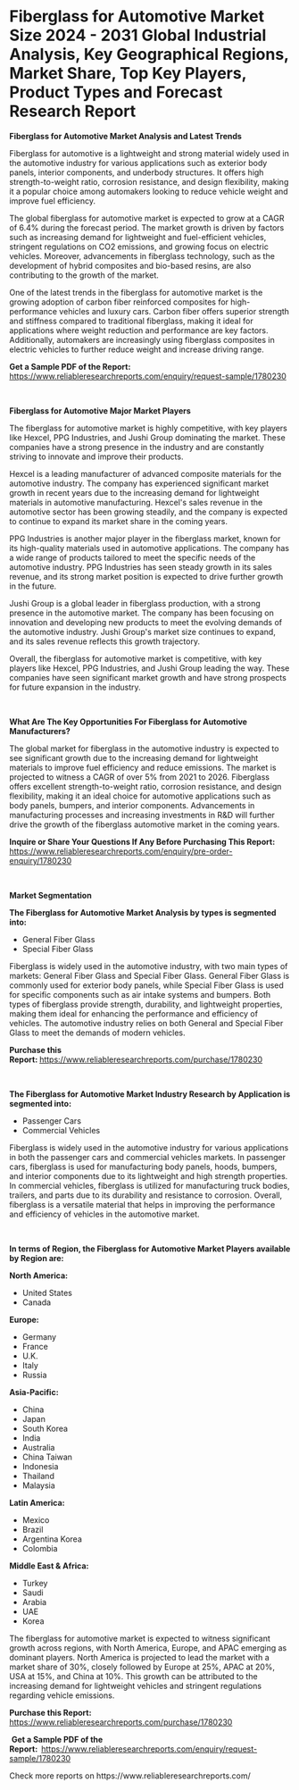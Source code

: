 <p><h1>Fiberglass for Automotive Market Size 2024 - 2031 Global Industrial Analysis, Key Geographical Regions, Market Share, Top Key Players, Product Types and Forecast Research Report</h1></p><p><strong>Fiberglass for Automotive Market Analysis and Latest Trends</strong></p>
<p><p>Fiberglass for automotive is a lightweight and strong material widely used in the automotive industry for various applications such as exterior body panels, interior components, and underbody structures. It offers high strength-to-weight ratio, corrosion resistance, and design flexibility, making it a popular choice among automakers looking to reduce vehicle weight and improve fuel efficiency.</p><p>The global fiberglass for automotive market is expected to grow at a CAGR of 6.4% during the forecast period. The market growth is driven by factors such as increasing demand for lightweight and fuel-efficient vehicles, stringent regulations on CO2 emissions, and growing focus on electric vehicles. Moreover, advancements in fiberglass technology, such as the development of hybrid composites and bio-based resins, are also contributing to the growth of the market.</p><p>One of the latest trends in the fiberglass for automotive market is the growing adoption of carbon fiber reinforced composites for high-performance vehicles and luxury cars. Carbon fiber offers superior strength and stiffness compared to traditional fiberglass, making it ideal for applications where weight reduction and performance are key factors. Additionally, automakers are increasingly using fiberglass composites in electric vehicles to further reduce weight and increase driving range.</p></p>
<p><strong>Get a Sample PDF of the Report:&nbsp;</strong> <a href="https://www.reliableresearchreports.com/enquiry/request-sample/1780230">https://www.reliableresearchreports.com/enquiry/request-sample/1780230</a></p>
<p>&nbsp;</p>
<p><strong>Fiberglass for Automotive Major Market Players</strong></p>
<p><p>The fiberglass for automotive market is highly competitive, with key players like Hexcel, PPG Industries, and Jushi Group dominating the market. These companies have a strong presence in the industry and are constantly striving to innovate and improve their products.</p><p>Hexcel is a leading manufacturer of advanced composite materials for the automotive industry. The company has experienced significant market growth in recent years due to the increasing demand for lightweight materials in automotive manufacturing. Hexcel's sales revenue in the automotive sector has been growing steadily, and the company is expected to continue to expand its market share in the coming years.</p><p>PPG Industries is another major player in the fiberglass market, known for its high-quality materials used in automotive applications. The company has a wide range of products tailored to meet the specific needs of the automotive industry. PPG Industries has seen steady growth in its sales revenue, and its strong market position is expected to drive further growth in the future.</p><p>Jushi Group is a global leader in fiberglass production, with a strong presence in the automotive market. The company has been focusing on innovation and developing new products to meet the evolving demands of the automotive industry. Jushi Group's market size continues to expand, and its sales revenue reflects this growth trajectory.</p><p>Overall, the fiberglass for automotive market is competitive, with key players like Hexcel, PPG Industries, and Jushi Group leading the way. These companies have seen significant market growth and have strong prospects for future expansion in the industry.</p></p>
<p>&nbsp;</p>
<p><strong>What Are The Key Opportunities For Fiberglass for Automotive Manufacturers?</strong></p>
<p><p>The global market for fiberglass in the automotive industry is expected to see significant growth due to the increasing demand for lightweight materials to improve fuel efficiency and reduce emissions. The market is projected to witness a CAGR of over 5% from 2021 to 2026. Fiberglass offers excellent strength-to-weight ratio, corrosion resistance, and design flexibility, making it an ideal choice for automotive applications such as body panels, bumpers, and interior components. Advancements in manufacturing processes and increasing investments in R&D will further drive the growth of the fiberglass automotive market in the coming years.</p></p>
<p><strong>Inquire or Share Your Questions If Any Before Purchasing This Report:</strong> <a href="https://www.reliableresearchreports.com/enquiry/pre-order-enquiry/1780230">https://www.reliableresearchreports.com/enquiry/pre-order-enquiry/1780230</a></p>
<p>&nbsp;</p>
<p><strong>Market Segmentation</strong></p>
<p><strong>The Fiberglass for Automotive Market Analysis by types is segmented into:</strong></p>
<p><ul><li>General Fiber Glass</li><li>Special Fiber Glass</li></ul></p>
<p><p>Fiberglass is widely used in the automotive industry, with two main types of markets: General Fiber Glass and Special Fiber Glass. General Fiber Glass is commonly used for exterior body panels, while Special Fiber Glass is used for specific components such as air intake systems and bumpers. Both types of fiberglass provide strength, durability, and lightweight properties, making them ideal for enhancing the performance and efficiency of vehicles. The automotive industry relies on both General and Special Fiber Glass to meet the demands of modern vehicles.</p></p>
<p><strong>Purchase this Report:&nbsp;</strong><a href="https://www.reliableresearchreports.com/purchase/1780230">https://www.reliableresearchreports.com/purchase/1780230</a></p>
<p>&nbsp;</p>
<p><strong>The Fiberglass for Automotive Market Industry Research by Application is segmented into:</strong></p>
<p><ul><li>Passenger Cars</li><li>Commercial Vehicles</li></ul></p>
<p><p>Fiberglass is widely used in the automotive industry for various applications in both the passenger cars and commercial vehicles markets. In passenger cars, fiberglass is used for manufacturing body panels, hoods, bumpers, and interior components due to its lightweight and high strength properties. In commercial vehicles, fiberglass is utilized for manufacturing truck bodies, trailers, and parts due to its durability and resistance to corrosion. Overall, fiberglass is a versatile material that helps in improving the performance and efficiency of vehicles in the automotive market.</p></p>
<p>&nbsp;</p>
<p><strong>In terms of Region, the Fiberglass for Automotive Market Players available by Region are:</strong></p>
<p>
    <p> <strong> North America: </strong>
        <ul>
            <li>United States</li>
            <li>Canada</li>
        </ul>
        </p> 
    <p> <strong> Europe: </strong>
        <ul>
            <li>Germany</li>
            <li>France</li>
            <li>U.K.</li>
            <li>Italy</li>
            <li>Russia</li>
        </ul>
        </p> 
    <p> <strong> Asia-Pacific: </strong>
        <ul>
            <li>China</li>
            <li>Japan</li>
            <li>South Korea</li>
            <li>India</li>
            <li>Australia</li>
            <li>China Taiwan</li>
            <li>Indonesia</li>
            <li>Thailand</li>
            <li>Malaysia</li>
        </ul>
        </p> 
    <p> <strong> Latin America: </strong>
        <ul>
            <li>Mexico</li>
            <li>Brazil</li>
            <li>Argentina Korea</li>
            <li>Colombia</li>
        </ul>
        </p> 
    <p> <strong> Middle East & Africa: </strong>
        <ul>
            <li>Turkey</li>
            <li>Saudi</li>
            <li>Arabia</li>
            <li>UAE</li>
            <li>Korea</li>
        </ul>
    </p>
    </p>
<p><p>The fiberglass for automotive market is expected to witness significant growth across regions, with North America, Europe, and APAC emerging as dominant players. North America is projected to lead the market with a market share of 30%, closely followed by Europe at 25%, APAC at 20%, USA at 15%, and China at 10%. This growth can be attributed to the increasing demand for lightweight vehicles and stringent regulations regarding vehicle emissions.</p></p>
<p><strong>Purchase this Report: </strong><a href="https://www.reliableresearchreports.com/purchase/1780230">https://www.reliableresearchreports.com/purchase/1780230</a></p>
<p>&nbsp;<strong>Get a Sample PDF of the Report:&nbsp;&nbsp;</strong><a href="https://www.reliableresearchreports.com/enquiry/request-sample/1780230">https://www.reliableresearchreports.com/enquiry/request-sample/1780230</a></p>
<p><strong></strong></p>
<p>Check more reports on https://www.reliableresearchreports.com/</p>